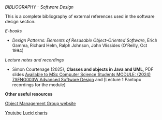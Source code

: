 _BIBLIOGRAPHY - Software Design_

This is a complete bibliography of external references used in the software design section.

_E-books_

- _Design Patterns: Elements of Resusable Object-Oriented Software_, Erich Gamma, Richard Helm, Ralph Johnson, John Vlissides (O'Reilly, Oct 1994)

_Lecture notes and recordings_

- Simon Courtenage (2025), __Classes and objects in Java and UML__, PDF slides [Available to MSc Computer Science Students MODULE: (2024) 7SENG003W Advanced Software Design](https://learning.westminster.ac.uk/ultra/courses/_101049_1/outline/edit/document/_5278210_1?courseId=_101049_1&view=content) and [Lecture 1 Pantopo recordings for the module]


__Other useful resources__

[Object Management Group website](www.omg.org)

[Youtube](https://www.youtube.com/watch?v=zid-MVo7M-E&ab_channel=LucidSoftware)
[Lucid charts](https://lucid.app/pricing/lucidchart?referer=https%3A%2F%2Fwww.youtube.com%2F#/pricing/chart)